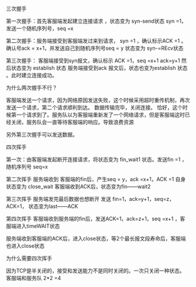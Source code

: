 三次握手

第一次握手：首先客服端发起建立连接请求 ，状态变为 syn-send状态 syn =1，发送一个随机序列号，seq =x

第二次握手：服务端接受到客服端发过来到请求， syn =1 ，确认标示ACK =1 。确认号ack = x+1，并发送自己到随机序列号seq = y 状态变为 syn-=REcv状态

第三次握手： 客服端接受到syn报文，确认标示 ACK =1，seq =x+1 ack=y+1 然后状态变为 establish 状态
服务端接受到ack 报文后，状态也变为establish 状态 。此时建立连接成功。


为什么两次握手不行？

客服端发送一个请求，因为网络原因发送失败，这个时候采用超时重传机制，再次发送一个请求，第二个请求顺利到达。
数据传输完毕，关闭连接。
恰好，这个时候第一个请求到了。服务队以为客服端重新发了一个网络请求，但是客服端这时已经关闭，服务队会一直等待客服端的响应。导致浪费资源

另外第三次握手可以发送数据。


四次挥手

第一次：由客服端发起断开连接请求，将状态变为 fin_wait1 状态。发送fin =1 ，随机序列号 seq=x

第二次挥手 服务端收到 客服端的fin后，产生seq = y，ack =x+1，ACK =1 自身状态变为 close_wait
客服端收到ACK后，状态变为fin——wait2

第三次挥手 服务端发完最后数据也想断开 发送 fin=1，ack=y+1，seq=z，ACK=1， 状态变为last——ACK

第四次挥手 客服端收到服务端的fin后，发送ACK=1，ack=z+1，seq =x+1 ，客服端进入timeWAIT状态

服务端收到客服端的ACK后，进入close状态，等2个最长报文段寿命后，客服端也进入close状态

为什么需要四次挥手

因为TCP是半关闭的，接受和发送能力不是同时关闭的。一次只关闭一种状态。
客服端和服务队 2*2 =4 






